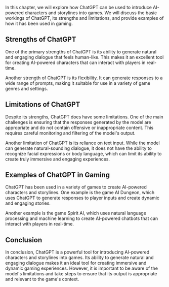 
In this chapter, we will explore how ChatGPT can be used to introduce AI-powered characters and storylines into games. We will discuss the basic workings of ChatGPT, its strengths and limitations, and provide examples of how it has been used in gaming.

Strengths of ChatGPT
--------------------

One of the primary strengths of ChatGPT is its ability to generate natural and engaging dialogue that feels human-like. This makes it an excellent tool for creating AI-powered characters that can interact with players in real-time.

Another strength of ChatGPT is its flexibility. It can generate responses to a wide range of prompts, making it suitable for use in a variety of game genres and settings.

Limitations of ChatGPT
----------------------

Despite its strengths, ChatGPT does have some limitations. One of the main challenges is ensuring that the responses generated by the model are appropriate and do not contain offensive or inappropriate content. This requires careful monitoring and filtering of the model's output.

Another limitation of ChatGPT is its reliance on text input. While the model can generate natural-sounding dialogue, it does not have the ability to recognize facial expressions or body language, which can limit its ability to create truly immersive and engaging experiences.

Examples of ChatGPT in Gaming
-----------------------------

ChatGPT has been used in a variety of games to create AI-powered characters and storylines. One example is the game AI Dungeon, which uses ChatGPT to generate responses to player inputs and create dynamic and engaging stories.

Another example is the game Spirit AI, which uses natural language processing and machine learning to create AI-powered chatbots that can interact with players in real-time.

Conclusion
----------

In conclusion, ChatGPT is a powerful tool for introducing AI-powered characters and storylines into games. Its ability to generate natural and engaging dialogue makes it an ideal tool for creating immersive and dynamic gaming experiences. However, it is important to be aware of the model's limitations and take steps to ensure that its output is appropriate and relevant to the game's context.
